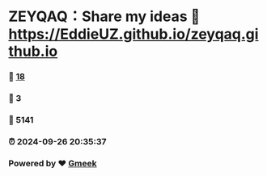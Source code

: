 # ZEYQAQ：Share my ideas :link: https://EddieUZ.github.io/zeyqaq.github.io 
### :page_facing_up: [18](https://EddieUZ.github.io/zeyqaq.github.io/tag.html) 
### :speech_balloon: 3 
### :hibiscus: 5141 
### :alarm_clock: 2024-09-26 20:35:37 
### Powered by :heart: [Gmeek](https://github.com/Meekdai/Gmeek)
